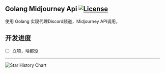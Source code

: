 Golang Midjourney Api [![License](https://img.shields.io/static/v1?label=license&message=GPL3.0&color=green)](https://github.com/hugoshao/go_midjourney-api/blob/main/LICENSE)
---
使用 Golang 实现代理Discord频道，Midjourney API调用。

## 开发进度
- [ ]  立项，啥都没












---
![Star History Chart](https://api.star-history.com/svg?repos=hugoshao/go_midjourney-api&type=Date)
